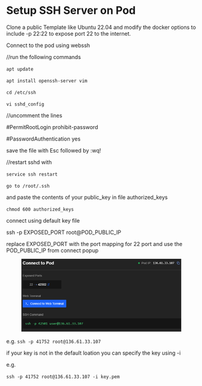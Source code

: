 # Setup SSH Server on Pod

Clone a public Template like Ubuntu 22.04 and modify the docker options to include -p 22:22 to expose port 22 to the internet.

Connect to the pod using webssh

//run the following commands

`apt update`

`apt install openssh-server vim`

`cd /etc/ssh`

`vi sshd_config`

//uncomment the lines

\#PermitRootLogin prohibit-password

\#PasswordAuthentication yes

save the file with Esc followed by :wq!

//restart sshd with&#x20;

`service ssh restart`

`go to /root/.ssh`

and paste the contents of your public\_key in file authorized\_keys

`chmod 600 authorized_keys`



connect using default key file

ssh -p EXPOSED\_PORT root@POD\_PUBLIC\_IP

replace EXPOSED\_PORT with the port mapping for 22 port and use the POD\_PUBLIC\_IP from connect popup

<figure><img src="../.gitbook/assets/image (7).png" alt=""><figcaption></figcaption></figure>

e.g. `ssh -p 41752 root@136.61.33.107`



if your key is not in the default loation you can specify the key using -i

e.g.&#x20;

`ssh -p 41752 root@136.61.33.107 -i key.pem`
